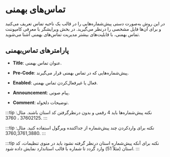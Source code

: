 




# تماس‌‌های بهمنی

در این روش به‌‌صورت دستی پیش‌شماره‌‌هایی را در قالب یک ناحیه تماس تعریف می‌‌کنید و برای آن‌‌ها فایل مشخصی را درنظر می‌گیرید. در بخش ویرایشگر با معرفی کامپوننت تماس بهمنی، با قابلیت‌‌های بیشتر مدیریت تماس‌‌های بهمنی آشنا می‌‌شوید.

## پارامترهای تماس‌بهمنی

- **Title**: عنوان تماس بهمنی.

- **Pre-Code**: پیش‌‌شماره‌‌هایی که در تماس بهمنی قرار می‌‌گیرند.

- **Enabled**: فعال یا غیرفعال‌‌کردن تماس بهمنی.

- **Announcement**: پیام صوتی.

- **Comment**: توضیحات دلخواه.

:::tip نکته
پیش‌‌شماره‌‌ها باید 4 رقمی و بدون درنظرگرفتن کد استان باشند. مثال: 37602125 ، 3760.
:::

:::tip نکته
برای وارد‌‌کردن چند پیش‌شماره از جداکننده ویرگول استفاده کنید. مثال: 3760,3761,3880.
:::

:::tip نکته
برای آنکه پیش‌‌شماره استان درنظر گرفته نشود باید در منوی تنظیمات، کد استان (مثلاً 51) وارد گردد تا شماره با قالب استاندارد نمایش داده شود.
:::